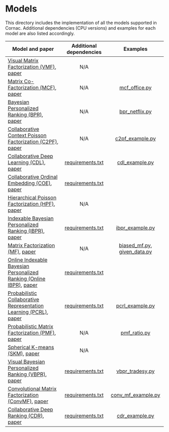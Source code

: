 # Models

This directory includes the implementation of all the models supported in Cornac. 
Additional dependencies (CPU versions) and examples for each model are also listed accordingly.

| Model and paper | Additional dependencies | Examples |
| --- | :---: | :---: |
| [Visual Matrix Factorization (VMF)](vmf), [paper](http://papers.www2017.com.au.s3-website-ap-southeast-2.amazonaws.com/proceedings/p1113.pdf) | N/A | 
| [Matrix Co-Factorization (MCF)](mcf), [paper](http://papers.www2017.com.au.s3-website-ap-southeast-2.amazonaws.com/proceedings/p1113.pdf) | N/A | [mcf_office.py](../../examples/mcf_office.py)
| [Bayesian Personalized Ranking (BPR)](bpr), [paper](https://arxiv.org/ftp/arxiv/papers/1205/1205.2618.pdf) | N/A | [bpr_netflix.py](../../examples/bpr_netflix.py)
| [Collaborative Context Poisson Factorization (C2PF)](c2pf), [paper](https://www.ijcai.org/proceedings/2018/0370.pdf) | N/A | [c2pf_example.py](../../examples/c2pf_example.py)
| [Collaborative Deep Learning (CDL)](cdl), [paper](https://arxiv.org/pdf/1409.2944.pdf) | [requirements.txt](cdl/requirements.txt) | [cdl_example.py](../../examples/cdl_example.py)
| [Collaborative Ordinal Embedding (COE)](coe), [paper](http://www.hadylauw.com/publications/sdm16.pdf) | [requirements.txt](coe/requirements.txt) |
| [Hierarchical Poisson Factorization (HPF)](hpf), [paper](http://jakehofman.com/inprint/poisson_recs.pdf) | N/A |
| [Indexable Bayesian Personalized Ranking (IBPR)](ibpr), [paper](http://www.hadylauw.com/publications/cikm17a.pdf) | [requirements.txt](ibpr/requirements.txt) | [ibpr_example.py](../../examples/ibpr_example.py)
| [Matrix Factorization (MF)](mf), [paper](https://datajobs.com/data-science-repo/Recommender-Systems-[Netflix].pdf) | N/A | [biased_mf.py](../../examples/biased_mf.py), [given_data.py](../../examples/given_data.py)
| [Online Indexable Bayesian Personalized Ranking (Online IBPR)](online_ibpr), [paper](http://www.hadylauw.com/publications/cikm17a.pdf) | [requirements.txt](online_ibpr/requirements.txt) |
| [Probabilistic Collaborative Representation Learning (PCRL)](pcrl), [paper](http://www.hadylauw.com/publications/uai18.pdf) | [requirements.txt](pcrl/requirements.txt) | [pcrl_example.py](../../examples/pcrl_example.py)
| [Probabilistic Matrix Factorization (PMF)](pmf), [paper](https://papers.nips.cc/paper/3208-probabilistic-matrix-factorization.pdf) | N/A | [pmf_ratio.py](../../examples/pmf_ratio.py)
| [Spherical K-means (SKM)](skm), [paper](https://www.sciencedirect.com/science/article/pii/S092523121501509X) | N/A |
| [Visual Bayesian Personalized Ranking (VBPR)](vbpr), [paper](https://arxiv.org/pdf/1510.01784.pdf) | [requirements.txt](vbpr/requirements.txt) | [vbpr_tradesy.py](../../examples/vbpr_tradesy.py)
| [Convolutional Matrix Factorization (ConvMF)](conv_mf), [paper](http://uclab.khu.ac.kr/resources/publication/C_351.pdf) | [requirements.txt](conv_mf/requirements.txt) | [conv_mf_example.py](../../examples/conv_mf_example.py)
| [Collaborative Deep Ranking (CDR)](cdr), [paper](http://inpluslab.com/chenliang/homepagefiles/paper/hao-pakdd2016.pdf) | [requirements.txt](cdr/requirements.txt) | [cdr_example.py](../../examples/cdr_example.py)
